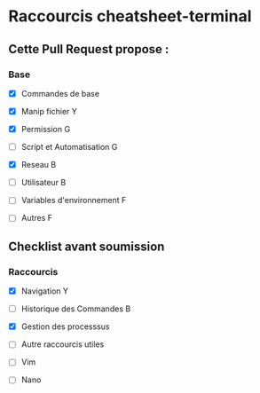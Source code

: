 # Raccourcis cheatsheet-terminal

## Cette Pull Request propose :
### Base 
- [x] Commandes de base 
- [x] Manip fichier Y
- [x] Permission G
- [ ] Script et Automatisation G
- [x] Reseau B
- [ ] Utilisateur B
- [ ] Variables d'environnement F
- [ ] Autres F


## Checklist avant soumission
### Raccourcis 

- [X] Navigation Y 
- [ ] Historique des Commandes B
- [X] Gestion des processsus 
- [ ] Autre raccourcis utiles
- [ ] Vim
- [ ] Nano

